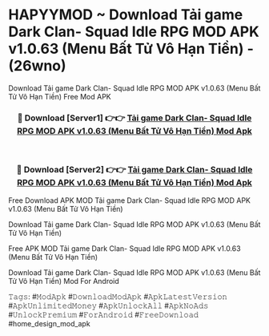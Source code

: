 # HAPYYMOD ~ Download Tải game Dark Clan- Squad Idle RPG MOD APK v1.0.63 (Menu Bất Tử Vô Hạn Tiền) - (26wno)
Download Tải game Dark Clan- Squad Idle RPG MOD APK v1.0.63 (Menu Bất Tử Vô Hạn Tiền) Free Mod APK

<div align="center">
<h3>🔴 Download [Server1] 👉👉 <a href="https://apk-comot.site?title=Tải_game_Dark_Clan-_Squad_Idle_RPG_MOD_APK_v1.0.63_(Menu_Bất_Tử_Vô_Hạn_Tiền)">Tải game Dark Clan- Squad Idle RPG MOD APK v1.0.63 (Menu Bất Tử Vô Hạn Tiền) Mod Apk</a></h3><br>

<h3>🔴 Download [Server2] 👉👉 <a href="https://apk-comot.site?title=Tải_game_Dark_Clan-_Squad_Idle_RPG_MOD_APK_v1.0.63_(Menu_Bất_Tử_Vô_Hạn_Tiền)">Tải game Dark Clan- Squad Idle RPG MOD APK v1.0.63 (Menu Bất Tử Vô Hạn Tiền) Mod Apk</a></h3>
</div>


Free Download APK MOD Tải game Dark Clan- Squad Idle RPG MOD APK v1.0.63 (Menu Bất Tử Vô Hạn Tiền)

Download Tải game Dark Clan- Squad Idle RPG MOD APK v1.0.63 (Menu Bất Tử Vô Hạn Tiền) 

Free APK MOD Tải game Dark Clan- Squad Idle RPG MOD APK v1.0.63 (Menu Bất Tử Vô Hạn Tiền) 

Download Tải game Dark Clan- Squad Idle RPG MOD APK v1.0.63 (Menu Bất Tử Vô Hạn Tiền) Mod For Android

𝚃𝚊𝚐𝚜: #𝙼𝚘𝚍𝙰𝚙𝚔 #𝙳𝚘𝚠𝚗𝚕𝚘𝚊𝚍𝙼𝚘𝚍𝙰𝚙𝚔 #𝙰𝚙𝚔𝙻𝚊𝚝𝚎𝚜𝚝𝚅𝚎𝚛𝚜𝚒𝚘𝚗 #𝙰𝚙𝚔𝚄𝚗𝚕𝚒𝚖𝚒𝚝𝚎𝚍𝙼𝚘𝚗𝚎𝚢 #𝙰𝚙𝚔𝚄𝚗𝚕𝚘𝚌𝚔𝙰𝚕𝚕 #𝙰𝚙𝚔𝙽𝚘𝙰𝚍𝚜 #𝚄𝚗𝚕𝚘𝚌𝚔𝙿𝚛𝚎𝚖𝚒𝚞𝚖 #𝙵𝚘𝚛𝙰𝚗𝚍𝚛𝚘𝚒𝚍 #𝙵𝚛𝚎𝚎𝙳𝚘𝚠𝚗𝚕𝚘𝚊𝚍 #home_design_mod_apk